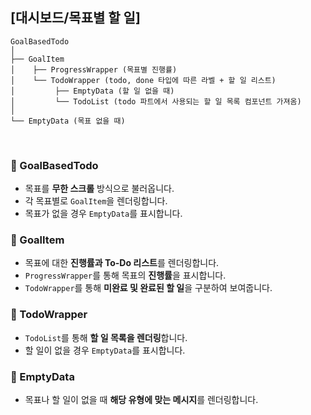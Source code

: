 ## [대시보드/목표별 할 일]

```
GoalBasedTodo
│
├── GoalItem
│    ├── ProgressWrapper (목표별 진행률)
│    └── TodoWrapper (todo, done 타입에 따른 라벨 + 할 일 리스트)
│         ├── EmptyData (할 일 없을 때)
│         └── TodoList (todo 파트에서 사용되는 할 일 목록 컴포넌트 가져옴)
│
└── EmptyData (목표 없을 때)
```

<br />

### 📍 GoalBasedTodo

- 목표를 **무한 스크롤** 방식으로 불러옵니다.
- 각 목표별로 `GoalItem`을 렌더링합니다.
- 목표가 없을 경우 `EmptyData`를 표시합니다.

### 📍 GoalItem

- 목표에 대한 **진행률과 To-Do 리스트**를 렌더링합니다.
- `ProgressWrapper`를 통해 목표의 **진행률**을 표시합니다.
- `TodoWrapper`를 통해 **미완료 및 완료된 할 일**을 구분하여 보여줍니다.

### 📍 TodoWrapper

- `TodoList`를 통해 **할 일 목록을 렌더링**합니다.
- 할 일이 없을 경우 `EmptyData`를 표시합니다.

### 📍 EmptyData

- 목표나 할 일이 없을 때 **해당 유형에 맞는 메시지**를 렌더링합니다.
